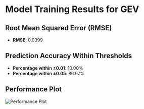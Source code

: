 # Model Training Results for GEV

## Root Mean Squared Error (RMSE)
- **RMSE**: 0.0399

## Prediction Accuracy Within Thresholds
- **Percentage within ±0.01**: 10.00%
- **Percentage within ±0.05**: 86.67%

## Performance Plot
![Performance Plot](../imgs/GEV.png)
